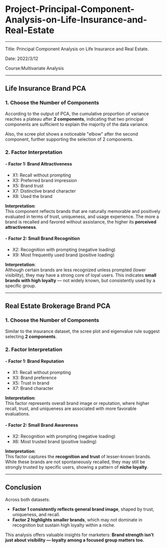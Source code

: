 # Project-Principal-Component-Analysis-on-Life-Insurance-and-Real-Estate


---
Title: Principal Component Analysis on Life Insurance and Real Estate.

Date: 2022/3/12

Course:Multivariate Analysis

---


## Life Insurance Brand PCA

### 1. Choose the Number of Components 

According to the output of PCA, the cumulative proportion of variance reaches a plateau after **2 components**, indicating that two principal components are sufficient to explain the majority of the data variance.

Also, the scree plot shows a noticeable "elbow" after the second component, further supporting the selection of 2 components.

### 2. Factor Interpretation

#### - **Factor 1: Brand Attractiveness**

- X1: Recall without prompting  
- X3: Preferred brand impression  
- X5: Brand trust  
- X7: Distinctive brand character  
- X8: Used the brand  

**Interpretation**:  
This component reflects brands that are naturally memorable and positively evaluated in terms of trust, uniqueness, and usage experience. The more a brand is recalled and favored without assistance, the higher its **perceived attractiveness**.

#### - **Factor 2: Small Brand Recognition**

- X2: Recognition with prompting (negative loading)  
- X9: Most frequently used brand (positive loading)  

**Interpretation**:  
Although certain brands are less recognized unless prompted (lower visibility), they may have a strong core of loyal users. This indicates **small brands with high loyalty** — not widely known, but consistently used by a specific group.

---

## Real Estate Brokerage Brand PCA

### 1. Choose the Number of Components 

Similar to the insurance dataset, the scree plot and eigenvalue rule suggest selecting **2 components**.

### 2. Factor Interpretation

#### - **Factor 1: Brand Reputation**

- X1: Recall without prompting  
- X3: Brand preference  
- X5: Trust in brand  
- X7: Brand character  

**Interpretation**:  
This factor represents overall brand image or reputation, where higher recall, trust, and uniqueness are associated with more favorable evaluations.

#### - **Factor 2: Small Brand Awareness**

- X2: Recognition with prompting (negative loading)  
- X6: Most trusted brand (positive loading)  

**Interpretation**:  
This factor captures the **recognition and trust** of lesser-known brands. While these brands are not spontaneously recalled, they may still be strongly trusted by specific users, showing a pattern of **niche loyalty**.

---

## Conclusion

Across both datasets:

- **Factor 1 consistently reflects general brand image**, shaped by trust, uniqueness, and recall.
- **Factor 2 highlights smaller brands**, which may not dominate in recognition but sustain high loyalty within a niche.

This analysis offers valuable insights for marketers: **Brand strength isn’t just about visibility — loyalty among a focused group matters too.**

